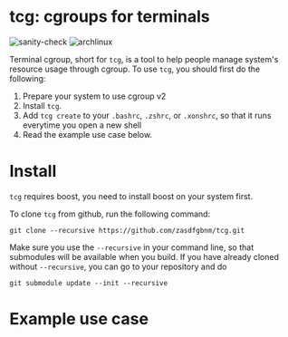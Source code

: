 # tcg: cgroups for terminals

![sanity-check](https://github.com/zasdfgbnm/tcg/workflows/sanity-check/badge.svg)
![archlinux](https://github.com/zasdfgbnm/tcg/workflows/archlinux/badge.svg)

Terminal cgroup, short for `tcg`, is a tool to help people manage system's resource usage through cgroup. To use `tcg`, you should first do the following:
1. Prepare your system to use cgroup v2
2. Install `tcg`.
3. Add `tcg create` to your `.bashrc`, `.zshrc`, or `.xonshrc`, so that it runs everytime you open a new shell
4. Read the example use case below.

# Install

`tcg` requires boost, you need to install boost on your system first.

To clone `tcg` from github, run the following command:
```
git clone --recursive https://github.com/zasdfgbnm/tcg.git
```
Make sure you use the `--recursive` in your command line, so that submodules will be available when you build. If you have already cloned without `--recursive`, you can go to your repository and do
```
git submodule update --init --recursive
```

# Example use case